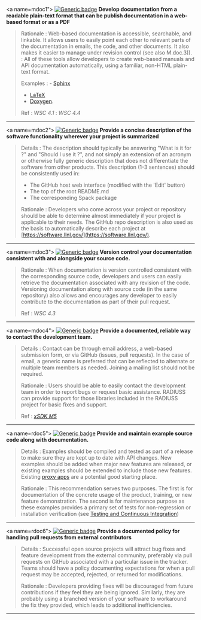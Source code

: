 <a name=mdoc1"></a>
[![Generic badge](https://img.shields.io/badge/M.doc-1-red.svg)]() **Develop documentation from a readable plain-text format that can be publish documentation in a web-based format or as a PDF**

>Rationale
>: Web-based documentation is accessible, searchable, and linkable. It allows users to easily point each other to relevant parts of the documentation in emails, the code, and other documents. It also makes it easier to manage under revision control (see also M.doc.3)).
>: All of these tools allow developers to create web-based manuals and API documentation automatically, using a familiar, non-HTML plain-text format.
>
>Examples
>: - [Sphinx](http://www.sphinx-doc.org/en/master/#)
>  - [LaTeX](https://www.latex-project.org/)
>  - [Doxygen](http://www.doxygen.nl/).
>
>Ref
>: *WSC 4.1*
>: *WSC 4.4*

---
<a name=mdoc2"></a>
[![Generic badge](https://img.shields.io/badge/M.doc-2-red.svg)]() **Provide a concise description of the software functionality wherever your project is summarized**

>Details
>: The description should typically be answering "What is it for ?" and "Should I use it ?", and not simply an extension of an acronym or otherwise fully generic description that does not differentiate the software from other products. This description (1-3 sentences) should be consistently used in:
>
> - The GitHub host web interface (modified with the 'Edit' button)
> - The top of the root README.md
> - The corresponding Spack package
>
>Rationale
>: Developers who come across your project or repository should be able to determine almost immediately if your project is applicable to their needs. The GitHub repo description is also used as the basis to automatically describe each project at [https://software.llnl.gov/](https://software.llnl.gov/).

---
<a name=mdoc3"></a>
[![Generic badge](https://img.shields.io/badge/M.doc-3-red.svg)]() **Version control your documentation consistent with and alongside your source code.**

>Rationale
>: When documentation is version controlled consistent with the corresponding source code, developers and users can easily retrieve the documentation associated with any revision of the code. Versioning documentation along with source code (in the same repository) also allows and encourages any developer to easily contribute to the documentation as part of their pull request.
>
>Ref
>: *WSC 4.3*

---
<a name=mdoc4"></a>
[![Generic badge](https://img.shields.io/badge/M.doc-4-red.svg)]() **Provide a documented, reliable way to contact the development team.**

>Details
>: Contact can be through email address, a web-based submission form, or via GitHub (issues, pull requests). In the case of email, a generic name is preferred that can be reflected to alternate or multiple team members as needed. Joining a mailing list should not be required.
>
>Rationale
>: Users should be able to easily contact the development team in order to report bugs or request basic assistance. RADIUSS can provide support for those libraries included in the RADIUSS project for basic fixes and support.
>
>Ref
>: [*xSDK M5*](https://github.com/xsdk-project/xsdk-community-policies/blob/master/package_policies/M5.md)

---
<a name=rdoc5"></a>
[![Generic badge](https://img.shields.io/badge/R.doc-5-yellow.svg)]() **Provide and maintain example source code along with documentation.**

>Details
>: Examples should be compiled and tested as part of a release to make sure they are kept up to date with API changes. New examples should be added when major new features are released, or existing examples should be extended to include those new features. Existing [proxy apps](https://software.llnl.gov/category/#/PROXYAPPLICATIONS) are a potential good starting place.
>
>Rationale
>: This recommendation serves two purposes. The first is for documentation of the concrete usage of the product, training, or new feature demonstration. The second is for maintenance purpose as these examples provides a primary set of tests for non-regression or installation verification (see [Testing and Continuous Integration](/radiuss/policies/tests-ci.md))

---
<a name=rdoc6"></a>
[![Generic badge](https://img.shields.io/badge/R.doc-6-yellow.svg)]() **Provide a documented policy for handling pull requests from external contributors**

>Details
>: Successful open source projects will attract bug fixes and feature development from the external community, preferably via pull requests on GitHub associated with a particular issue in the tracker. Teams should have a policy documenting expectations for when a pull request may be accepted, rejected, or returned for modifications.
>
>Rationale
>: Developers providing fixes will be discouraged from future contributions if they feel they are being ignored. Similarly, they are probably using a branched version of your software to workaround the fix they provided, which leads to additional inefficiencies.

---
